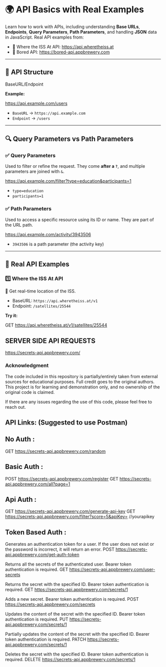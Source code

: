 # 🌍 API Basics with Real Examples

Learn how to work with APIs, including understanding **Base URLs**, **Endpoints**, **Query Parameters**, **Path Parameters**, and handling **JSON** data in JavaScript. Real API examples from:
- 🚀 Where the ISS At API: https://api.wheretheiss.at
- 🎲 Bored API: https://bored-api.appbrewery.com

---

## 📌 API Structure

BaseURL/Endpoint


**Example:**

https://api.example.com/users


- `BaseURL` → `https://api.example.com`
- `Endpoint` → `/users`

---

## 🔍 Query Parameters vs Path Parameters

### ✅ Query Parameters

Used to filter or refine the request. They come **after a `?`**, and multiple parameters are joined with `&`.

https://api.example.com/filter?type=education&participants=1


- `type=education`
- `participants=1`

### ✅ Path Parameters

Used to access a specific resource using its ID or name. They are part of the URL path.

https://api.example.com/activity/3943506



- `3943506` is a path parameter (the activity key)

---

## 🚀 Real API Examples

### 1️⃣ Where the ISS At API

📡 Get real-time location of the ISS.

- BaseURL: `https://api.wheretheiss.at/v1`
- Endpoint: `/satellites/25544`

**Try it:**

GET https://api.wheretheiss.at/v1/satellites/25544








## SERVER SIDE API REQUESTS

https://secrets-api.appbrewery.com/

### Acknowledgment

The code included in this repository is partially/entirely taken from external sources for educational purposes. Full credit goes to the original authors. This project is for learning and demonstration only, and no ownership of the original code is claimed.

If there are any issues regarding the use of this code, please feel free to reach out.


## API Links: (Suggested to use Postman)

## No Auth :
GET https://secrets-api.appbrewery.com/random

## Basic Auth :
POST https://secrets-api.appbrewery.com/register
GET https://secrets-api.appbrewery.com/all?page=1

## Api Auth :
GET https://secrets-api.appbrewery.com/generate-api-key
GET https://secrets-api.appbrewery.com/filter?score=5&apiKey= //yourapikey

## Token Based Auth :
Generates an authentication token for a user. If the user does not exist or the password is incorrect, it will return an error.
POST https://secrets-api.appbrewery.com/get-auth-token

Returns all the secrets of the authenticated user. Bearer token authentication is required.
GET https://secrets-api.appbrewery.com/user-secrets

Returns the secret with the specified ID. Bearer token authentication is required.
GET https://secrets-api.appbrewery.com/secrets/1

Adds a new secret. Bearer token authentication is required.
POST https://secrets-api.appbrewery.com/secrets

Updates the content of the secret with the specified ID. Bearer token authentication is required.
PUT https://secrets-api.appbrewery.com/secrets/1

Partially updates the content of the secret with the specified ID. Bearer token authentication is required.
PATCH https://secrets-api.appbrewery.com/secrets/1

Deletes the secret with the specified ID. Bearer token authentication is required.
DELETE https://secrets-api.appbrewery.com/secrets/1



